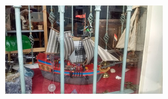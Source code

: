 <!-- 
.. title: پیاده‌روی در دلفت-عصر یازده می دوهزار و پانزده
.. slug: 2015-05-11-lopen-in-delft
.. date: 2015-05-11 20:14:54 UTC+02:00
.. tags: 
.. category: پیاده‌روی در دلفت
.. link: 
.. description: 
.. type: text
-->

![delft](/20150511_delft_middag_small.jpg)

